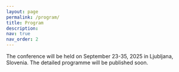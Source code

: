 ```yaml
---
layout: page
permalink: /program/
title: Program
description:
nav: true
nav_order: 2
---
```


The conference will be held on September 23-35, 2025 in Ljubljana, Slovenia. The detailed programme will be published soon.
